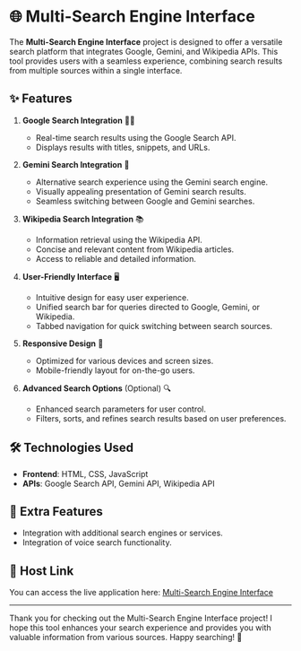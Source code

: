 # 🌐 Multi-Search Engine Interface

The **Multi-Search Engine Interface** project is designed to offer a versatile search platform that integrates Google, Gemini, and Wikipedia APIs. This tool provides users with a seamless experience, combining search results from multiple sources within a single interface.

## ✨ Features

1. **Google Search Integration** 🕵️‍♂️
   - Real-time search results using the Google Search API.
   - Displays results with titles, snippets, and URLs.

2. **Gemini Search Integration** 🌟
   - Alternative search experience using the Gemini search engine.
   - Visually appealing presentation of Gemini search results.
   - Seamless switching between Google and Gemini searches.

3. **Wikipedia Search Integration** 📚
   - Information retrieval using the Wikipedia API.
   - Concise and relevant content from Wikipedia articles.
   - Access to reliable and detailed information.

4. **User-Friendly Interface** 🖥️
   - Intuitive design for easy user experience.
   - Unified search bar for queries directed to Google, Gemini, or Wikipedia.
   - Tabbed navigation for quick switching between search sources.

5. **Responsive Design** 📱
   - Optimized for various devices and screen sizes.
   - Mobile-friendly layout for on-the-go users.

6. **Advanced Search Options** (Optional) 🔍
   - Enhanced search parameters for user control.
   - Filters, sorts, and refines search results based on user preferences.

## 🛠️ Technologies Used

- **Frontend**: HTML, CSS, JavaScript
- **APIs**: Google Search API, Gemini API, Wikipedia API

## 🌟 Extra Features

- Integration with additional search engines or services.
- Integration of voice search functionality.

## 🔗 Host Link

You can access the live application here: [Multi-Search Engine Interface](https://amisha2912.github.io/Multi-Search-Engine/)

---

Thank you for checking out the Multi-Search Engine Interface project! I hope this tool enhances your search experience and provides you with valuable information from various sources. Happy searching! 🌟
